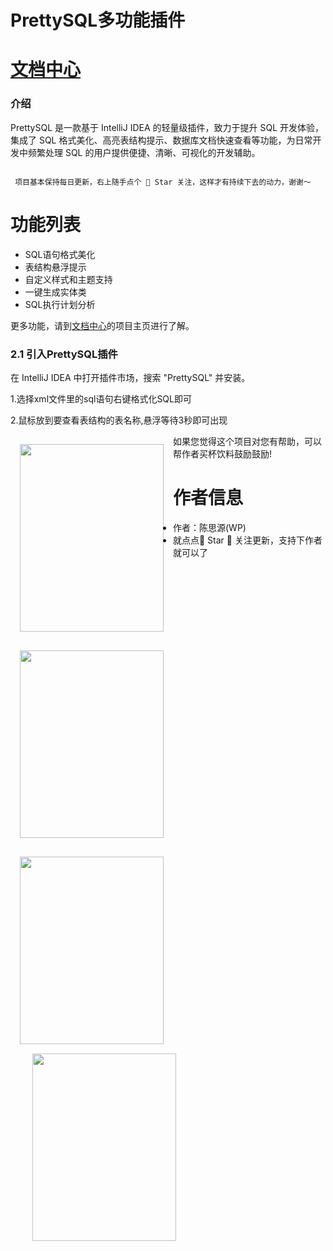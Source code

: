 # PrettySQL多功能插件


# [文档中心](http://czh.znunwm.top)
### 介绍
PrettySQL 是一款基于 IntelliJ IDEA 的轻量级插件，致力于提升 SQL 开发体验，集成了 SQL 格式美化、高亮表结构提示、数据库文档快速查看等功能，为日常开发中频繁处理 SQL 的用户提供便捷、清晰、可视化的开发辅助。

```

 项目基本保持每日更新，右上随手点个 🌟 Star 关注，这样才有持续下去的动力，谢谢～

```
# 功能列表
- SQL语句格式美化
- 表结构悬浮提示
- 自定义样式和主题支持
- 一键生成实体类
- SQL执行计划分析

更多功能，请到[文档中心](http://czh.znunwm.top)的项目主页进行了解。


### 2.1 引入PrettySQL插件

在 IntelliJ IDEA 中打开插件市场，搜索 "PrettySQL" 并安装。

1.选择xml文件里的sql语句右键格式化SQL即可

2.鼠标放到要查看表结构的表名称,悬浮等待3秒即可出现

<img src="https://znunwm.top/upload/2025/06/0bd6f2af-fb94-4b1e-bf83-490528dfe017.png" width = "230" height="300" style="float:left; margin: 15px;"/>

<img src="https://znunwm.top/upload/2025/06/b66187c2-df51-45d8-84ce-4e83d997c65f.png" width = "230" height="300" style="float:left; margin: 15px;"/>

如果您觉得这个项目对您有帮助，可以帮作者买杯饮料鼓励鼓励!

<img src="https://znunwm.top/upload/2023/04/%E5%BE%AE%E4%BF%A1%E5%9B%BE%E7%89%87_20230402163414.jpg" width = "230" height="300" style="float:left; margin: 15px;"/>

<img src="https://znunwm.top/upload/2023/04/%E5%BE%AE%E4%BF%A1%E5%9B%BE%E7%89%87_20230402161550.jpg" width = "230" height="300" style="float:left; margin-left: 35px; display: inline;"/>


# 作者信息

- 作者：陈思源(WP)
- 就点点🌟 Star 🌟 关注更新，支持下作者就可以了






